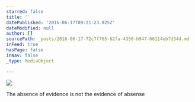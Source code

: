 ```yaml
---
starred: false
title: ''
datePublished: '2016-06-17T09:21:23.925Z'
dateModified: null
author: []
sourcePath: _posts/2016-06-17-72c7f765-62fa-4350-b947-66114eb7d34d.md
inFeed: true
hasPage: false
inNav: false
_type: MediaObject

---
```

![](https://the-grid-user-content.s3-us-west-2.amazonaws.com/e85a2bbf-74f6-4a7e-949f-71a57f6b09a3.jpg)

The absence of evidence is not the evidence of absense